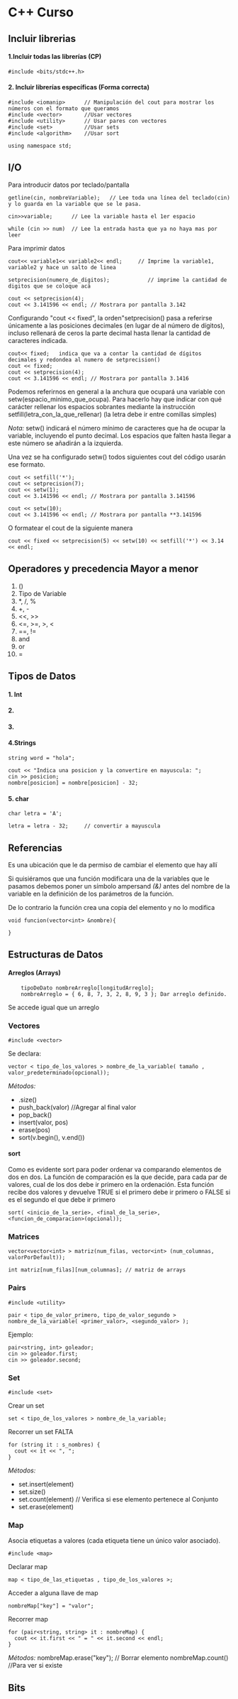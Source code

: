 # C++ Curso

## Incluir librerias
 #### 1.Incluir todas las librerías (CP)
```
#include <bits/stdc++.h>
```
 #### 2. Incluir librerías específicas (Forma correcta)
```
#include <iomanip>      // Manipulación del cout para mostrar los números con el formato que queramos
#include <vector>       //Usar vectores
#include <utility>      // Usar pares con vectores
#include <set>          //Usar sets
#include <algorithm>    //Usar sort

using namespace std;
```

## I/O 
Para introducir datos por teclado/pantalla
```
getline(cin, nombreVariable);   // Lee toda una línea del teclado(cin) y lo guarda en la variable que se le pasa.

cin>>variable;      // Lee la variable hasta el 1er espacio

while (cin >> num)  // Lee la entrada hasta que ya no haya mas por leer
```
Para imprimir datos

```
cout<< variable1<< variable2<< endl;     // Imprime la variable1, variable2 y hace un salto de linea

setprecision(numero_de_digitos);	        // imprime la cantidad de digitos que se coloque acá

cout << setprecision(4);
cout << 3.141596 << endl; // Mostrara por pantalla 3.142
```
 Configurando "cout << fixed", la orden"setprecision() pasa a referirse únicamente a las posiciones decimales (en lugar de al número de dígitos), incluso rellenará de ceros la parte decimal hasta llenar la cantidad de caracteres indicada.
 ```
 cout<< fixed; 	 indica que va a contar la cantidad de dígitos  decimales y redondea al numero de setprecision()
 cout << fixed;
 cout << setprecision(4);
 cout << 3.141596 << endl; // Mostrara por pantalla 3.1416
 ```

 Podemos referirnos en general a la anchura que ocupará una variable con setw(espacio_minimo_que_ocupa). Para hacerlo hay que indicar con qué carácter rellenar los espacios sobrantes mediante la instrucción setfill(letra_con_la_que_rellenar) (la letra debe ir entre comillas simples)

*Nota:* setw() indicará el número mínimo de caracteres que ha de ocupar la variable, incluyendo el punto decimal. Los espacios que falten hasta llegar a este número se añadirán a la izquierda.

Una vez se ha configurado setw() todos siguientes cout del código usarán ese formato.

 ```
 cout << setfill('*');
 cout << setprecision(7);
 cout << setw(1);
 cout << 3.141596 << endl; // Mostrara por pantalla 3.141596

 cout << setw(10);
 cout << 3.141596 << endl; // Mostrara por pantalla **3.141596 
```
O formatear el cout de la siguiente manera

```
cout << fixed << setprecision(5) << setw(10) << setfill('*') << 3.14 << endl; 
```

## Operadores y precedencia Mayor a menor

1. ()
2. Tipo de Variable
3. *, /, %
4. +, -
5. <<, >>
6. <=, >=, >, < 
7. ==, !=
8. and
9. or
10. =

## Tipos de Datos
#### 1. Int
#### 2. 
#### 3.
#### 4.Strings
```
string word = "hola";
```
```
cout << "Indica una posicion y la convertire en mayuscula: ";
cin >> posicion;
nombre[posicion] = nombre[posicion] - 32;
```
#### 5. char
```
char letra = 'A';
```
```
letra = letra - 32;     // convertir a mayuscula
```

## Referencias
Es una ubicación que le da permiso de cambiar el elemento que hay allí

Si quisiéramos que una función modificara una de la variables que le pasamos debemos poner un símbolo ampersand *(&)* antes del nombre de la variable en la definición de los parámetros de la función. 

De lo contrario la función crea una copia del elemento y no lo modifica

```
void funcion(vector<int> &nombre){

}
```

## Estructuras de Datos

#### Arreglos (Arrays)
```
    tipoDeDato nombreArreglo[longitudArreglo];
    nombreArreglo = { 6, 8, 7, 3, 2, 8, 9, 3 }; Dar arreglo definido.

```
Se accede igual que un arreglo

### Vectores
```
#include <vector>
```
Se declara:
```
vector < tipo_de_los_valores > nombre_de_la_variable( tamaño , valor_predeterminado(opcional));
```
*Métodos:*
- .size()
- push_back(valor) //Agregar al final valor
- pop_back()
- insert(valor, pos) 
- erase(pos) 
- sort(v.begin(), v.end())

#### sort
Como es evidente sort para poder ordenar va comparando elementos de dos en dos. La función de comparación es la que decide, para cada par de valores, cual de los dos debe ir primero en la ordenación. Esta función recibe dos valores y devuelve TRUE si el primero debe ir primero o FALSE si es el segundo el que debe ir primero
```
sort( <inicio_de_la_serie>, <final_de_la_serie>, <funcion_de_comparacion>(opcional));
```

### Matrices
```
vector<vector<int> > matriz(num_filas, vector<int> (num_columnas, valorPorDefault));

int matriz[num_filas][num_columnas]; // matriz de arrays
```

### Pairs
```
#include <utility>
```

```
pair < tipo_de_valor_primero, tipo_de_valor_segundo > nombre_de_la_variable( <primer_valor>, <segundo_valor> );
```
Ejemplo: 
```
pair<string, int> goleador;
cin >> goleador.first;
cin >> goleador.second;

```

### Set 
```
#include <set>
```
Crear un set
```
set < tipo_de_los_valores > nombre_de_la_variable;
```
Recorrer un set FALTA
```
for (string it : s_nombres) {
  cout << it << ", ";
}
```
*Métodos:*
- set.insert(element)
- set.size()
- set.count(element)        // Verifica si ese elemento pertenece al Conjunto
- set.erase(element)

### Map  
Asocia etiquetas a valores (cada etiqueta tiene un único valor asociado).
```
#include <map>
```
Declarar map
```
map < tipo_de_las_etiquetas , tipo_de_los_valores >;
```

Acceder a alguna llave de map 
```
nombreMap["key"] = "valor";
```

Recorrer map 
```
for (pair<string, string> it : nombreMap) {
  cout << it.first << " = " << it.second << endl;
}
```

*Métodos:*
nombreMap.erase("key");      // Borrar elemento
nombreMap.count()            //Para ver si existe

## Bits   
